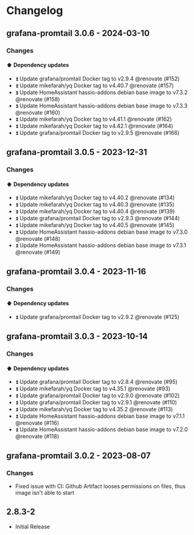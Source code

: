 # Changelog

## grafana-promtail 3.0.6 - 2024-03-10

### Changes

#### ⬆️ Dependency updates

- ⏫ Update grafana/promtail Docker tag to v2.9.4 @renovate (#152)
- ⏫ Update mikefarah/yq Docker tag to v4.40.7 @renovate (#157)
- ⏫ Update HomeAssistant hassio-addons debian base image to v7.3.2 @renovate (#158)
- ⏫ Update HomeAssistant hassio-addons debian base image to v7.3.3 @renovate (#160)
- ⏫ Update mikefarah/yq Docker tag to v4.41.1 @renovate (#162)
- ⏫ Update mikefarah/yq Docker tag to v4.42.1 @renovate (#164)
- ⏫ Update grafana/promtail Docker tag to v2.9.5 @renovate (#166)

## grafana-promtail 3.0.5 - 2023-12-31

### Changes

#### ⬆️ Dependency updates

- ⏫ Update mikefarah/yq Docker tag to v4.40.2 @renovate (#134)
- ⏫ Update mikefarah/yq Docker tag to v4.40.3 @renovate (#135)
- ⏫ Update mikefarah/yq Docker tag to v4.40.4 @renovate (#139)
- ⏫ Update grafana/promtail Docker tag to v2.9.3 @renovate (#144)
- ⏫ Update mikefarah/yq Docker tag to v4.40.5 @renovate (#145)
- ⏫ Update HomeAssistant hassio-addons debian base image to v7.3.0 @renovate (#148)
- ⏫ Update HomeAssistant hassio-addons debian base image to v7.3.1 @renovate (#149)

## grafana-promtail 3.0.4 - 2023-11-16

### Changes

#### ⬆️ Dependency updates

- ⏫ Update grafana/promtail Docker tag to v2.9.2 @renovate (#125)

## grafana-promtail 3.0.3 - 2023-10-14

### Changes

#### ⬆️ Dependency updates

- ⏫ Update grafana/promtail Docker tag to v2.8.4 @renovate (#95)
- ⏫ Update mikefarah/yq Docker tag to v4.35.1 @renovate (#93)
- ⏫ Update grafana/promtail Docker tag to v2.9.0 @renovate (#102)
- ⏫ Update grafana/promtail Docker tag to v2.9.1 @renovate (#110)
- ⏫ Update mikefarah/yq Docker tag to v4.35.2 @renovate (#113)
- ⏫ Update HomeAssistant hassio-addons debian base image to v7.1.1 @renovate (#116)
- ⏫ Update HomeAssistant hassio-addons debian base image to v7.2.0 @renovate (#118)

## grafana-promtail 3.0.2 - 2023-08-07

### Changes

- Fixed issue with CI: Github Artifact looses permissions on files, thus image isn't able to start

## 2.8.3-2

- Initial Release
